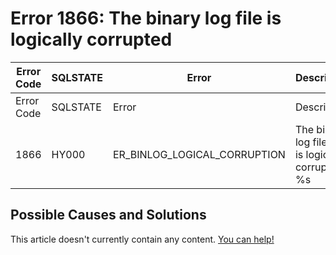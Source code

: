 
# Error 1866: The binary log file is logically corrupted


| Error Code | SQLSTATE | Error | Description |
| --- | --- | --- | --- |
| Error Code | SQLSTATE | Error | Description |
| 1866 | HY000 | ER_BINLOG_LOGICAL_CORRUPTION | The binary log file '%s' is logically corrupted: %s |




## Possible Causes and Solutions


This article doesn't currently contain any content. [You can help!](/kb/en/writing-and-editing-knowledge-base-articles/)

